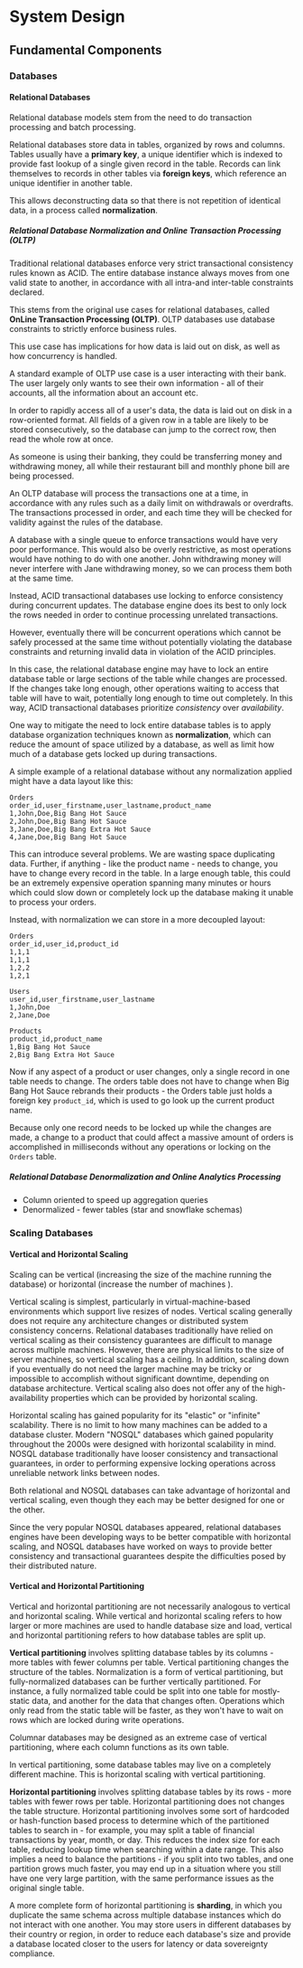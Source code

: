 # System Design

## Fundamental Components

### Databases

#### Relational Databases

Relational database models stem from the need to do transaction processing and batch processing.

Relational databases store data in tables, organized by rows and columns.
Tables usually have a **primary key**, a unique identifier which is indexed to provide fast lookup of a single given record in the table.
Records can link themselves to records in other tables via **foreign keys**, which reference an unique identifier in another table.

This allows deconstructing data so that there is not repetition of identical data, in a process called **normalization**.

##### Relational Database Normalization and Online Transaction Processing (OLTP)

Traditional relational databases enforce very strict transactional consistency rules known as ACID.
The entire database instance always moves from one valid state to another, in accordance with all intra-and inter-table constraints declared.

This stems from the original use cases for relational databases, called **OnLine Transaction Processing (OLTP)**.
OLTP databases use database constraints to strictly enforce business rules.

This use case has implications for how data is laid out on disk, as well as how concurrency is handled.

A standard example of OLTP use case is a user interacting with their bank.
The user largely only wants to see their own information - all of their accounts, all the information about an account etc.

In order to rapidly access all of a user's data, the data is laid out on disk in a row-oriented format.
All fields of a given row in a table are likely to be stored consecutively, so the database can jump to the correct row, then read the whole row at once.

As someone is using their banking, they could be transferring money and withdrawing money, all while their restaurant bill and monthly phone bill are being processed.

An OLTP database will process the transactions one at a time, in accordance with any rules such as a daily limit on withdrawals or overdrafts.
The transactions processed in order, and each time they will be checked for validity against the rules of the database.

A database with a single queue to enforce transactions would have very poor performance.
This would also be overly restrictive, as most operations would have nothing to do with one another.
John withdrawing money will never interfere with Jane withdrawing money, so we can process them both at the same time.

Instead, ACID transactional databases use locking to enforce consistency during concurrent updates.
The database engine does its best to only lock the rows needed in order to continue processing unrelated transactions.

However, eventually there will be concurrent operations which cannot be safely processed at the same time without potentially violating the database constraints and returning invalid data in violation of the ACID principles.

In this case, the relational database engine may have to lock an entire database table or large sections of the table while changes are processed.
If the changes take long enough, other operations waiting to access that table will have to wait, potentially long enough to time out completely.
In this way, ACID transactional databases prioritize *consistency* over *availability*.

One way to mitigate the need to lock entire database tables is to apply database organization techniques known as **normalization**, which can reduce the amount of space utilized by a database, as well as limit how much of a database gets locked up during transactions.

A simple example of a relational database without any normalization applied might have a data layout like this:

```
Orders
order_id,user_firstname,user_lastname,product_name
1,John,Doe,Big Bang Hot Sauce
2,John,Doe,Big Bang Hot Sauce
3,Jane,Doe,Big Bang Extra Hot Sauce
4,Jane,Doe,Big Bang Hot Sauce
```

This can introduce several problems.
We are wasting space duplicating data.
Further, if anything - like the product name - needs to change, you have to change every record in the table.
In a large enough table, this could be an extremely expensive operation spanning many minutes or hours which could slow down or completely lock up the database making it unable to process your orders.

Instead, with normalization we can store in a more decoupled layout:

```
Orders
order_id,user_id,product_id
1,1,1
1,1,1
1,2,2
1,2,1

Users
user_id,user_firstname,user_lastname
1,John,Doe
2,Jane,Doe

Products
product_id,product_name
1,Big Bang Hot Sauce
2,Big Bang Extra Hot Sauce
```

Now if any aspect of a product or user changes, only a single record in one table needs to change.
The orders table does not have to change when Big Bang Hot Sauce rebrands their products - the Orders table just holds a foreign key `product_id`, which is used to go look up the current product name.

Because only one record needs to be locked up while the changes are made, a change to a product that could affect a massive amount of orders is accomplished in milliseconds without any operations or locking on the `Orders` table.



##### Relational Database Denormalization and Online Analytics Processing

* Column oriented to speed up aggregation queries
* Denormalized - fewer tables (star and snowflake schemas)


### Scaling Databases

#### Vertical and Horizontal Scaling
Scaling can be vertical (increasing the size of the machine running the database) or horizontal (increase the number of machines ).

Vertical scaling is simplest, particularly in virtual-machine-based environments which support live resizes of nodes.
Vertical scaling generally does not require any architecture changes or distributed system consistency concerns.
Relational databases traditionally have relied on vertical scaling as their consistency guarantees are difficult to manage across multiple machines.
However, there are physical limits to the size of server machines, so vertical scaling has a ceiling.
In addition, scaling down if you eventually do not need the larger machine may be tricky or impossible to accomplish without significant downtime, depending on database architecture.
Vertical scaling also does not offer any of the high-availability properties which can be provided by horizontal scaling.

Horizontal scaling has gained popularity for its "elastic" or "infinite" scalability.
There is no limit to how many machines can be added to a database cluster.
Modern "NOSQL" databases which gained popularity throughout the 2000s were designed with horizontal scalability in mind.
NOSQL database traditionally have looser consistency and transactional guarantees, in order to performing expensive locking operations across unreliable network links between nodes.

Both relational and NOSQL databases can take advantage of horizontal and vertical scaling, even though they each may be better designed for one or the other.

Since the very popular NOSQL databases appeared, relational databases engines have been developing ways to be better compatible with horizontal scaling, and NOSQL databases have worked on ways to provide better consistency and transactional guarantees despite the difficulties posed by their distributed nature.

#### Vertical and Horizontal Partitioning

Vertical and horizontal partitioning are not necessarily analogous to vertical and horizontal scaling.
While vertical and horizontal scaling refers to how larger or more machines are used to handle database size and load, vertical and horizontal partitioning refers to how database tables are split up.

**Vertical partitioning** involves splitting database tables by its columns - more tables with fewer columns per table.
Vertical partitioning changes the structure of the tables.
Normalization is a form of vertical partitioning, but fully-normalized databases can be further vertically partitioned.
For instance, a fully normalized table could be split into one table for mostly-static data, and another for the data that changes often.
Operations which only read from the static table will be faster, as they won't have to wait on rows which are locked during write operations.

Columnar databases may be designed as an extreme case of vertical partitioning, where each column functions as its own table.

In vertical partitioning, some database tables may live on a completely different machine.
This is horizontal scaling with vertical partitioning.

**Horizontal partitioning** involves splitting database tables by its rows - more tables with fewer rows per table.
Horizontal partitioning does not changes the table structure.
Horizontal partitioning involves some sort of hardcoded or hash-function based process to determine which of the partitioned tables to search in - for example, you may split a table of financial transactions by year, month, or day.
This reduces the index size for each table, reducing lookup time when searching within a date range.
This also implies a need to balance the partitions - if you split into two tables, and one partition grows much faster, you may end up in a situation where you still have one very large partition, with the same performance issues as the original single table.

A more complete form of horizontal partitioning is **sharding**, in which you duplicate the same schema across multiple database instances which do not interact with one another.
You may store users in different databases by their country or region, in order to reduce each database's size and provide a database located closer to the users for latency or data sovereignty compliance.
